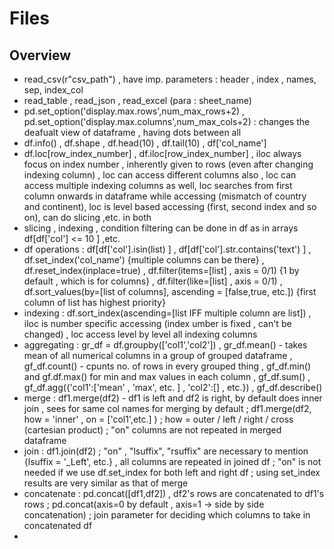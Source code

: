 # Files #

## Overview ##
- read_csv(r"csv_path") , have imp. parameters : header , index , names, sep,   index_col 
- read_table , read_json , read_excel (para : sheet_name)
- pd.set_option('display.max.rows',num_max_rows+2) ,  pd.set_option('display.max.columns',num_max_cols+2)  : changes the deafualt view of dataframe , having dots between all 
- df.info() , df.shape , df.head(10) , df.tail(10) , df['col_name']
- df.loc[row_index_number] , df.iloc[row_index_number] , iloc always focus on index number , inherently given to rows (even after changing indexing column) , loc can access different columns also  , loc can access multiple indexing columns as well, loc searches from first column onwards in dataframe while accessing (mismatch of country and continent), loc is level based accessing (first, second index and so on), can do slicing ,etc. in both  
- slicing , indexing , condition filtering can be done in df as in arrays df[df['col'] <= 10 ] ,etc.
-  df operations :  df[df['col'].isin(list) ] , df[df['col'].str.contains('text') ] , df.set_index('col_name')  {multiple columns can be there} , df.reset_index(inplace=true) , df.filter(items=[list] , axis = 0/1) {1 by default , which is for columns} ,  df.filter(like=[list] , axis = 0/1) , df.sort_values(by=[list of columns], ascending = [false,true, etc.]) {first column of list has highest priority}
-  indexing : df.sort_index(ascending=[list IFF multiple column are list]) , iloc is number specific accessing (index umber is fixed , can't be changed) , loc access level by level all indexing columns
-  aggregating  : gr_df = df.groupby(['col1','col2']) , gr_df.mean() - takes mean of all numerical columns in a group of grouped dataframe , gf_df.count() - cpunts no. of rows in every grouped thing , gf_df.min() and gf.df.max()  for min and max values in each column , gf_df.sum() , gf_df.agg({'col1':['mean' , 'max', etc. ] , 'col2':[] , etc.}) , gf_df.describe() 
-   merge  : df1.merge(df2) - df1 is left and df2 is right, by default does inner join , sees for same col names for merging by default ; df1.merge(df2, how = 'inner' , on = ['col1',etc.] ) ; how = outer / left / right / cross (cartesian product) ;    "on" columns are not repeated in merged dataframe
-  join : df1.join(df2) ; "on"  , "lsuffix", "rsuffix" are necessary to mention  {lsuffix = '_Left', etc.} , all columns are repeated in joined df ; "on" is not needed if we use df.set_index for both left and right df ; using set_index results are very similar as that of merge
-  concatenate :  pd.concat([df1,df2]) , df2's rows are concatenated to df1's rows ; pd.concat(axis=0 by default , axis=1 -> side by side concatenation) ; join parameter for deciding which columns to take in concatenated df
-  
